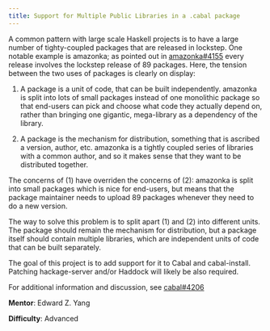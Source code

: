 ```yaml
---
title: Support for Multiple Public Libraries in a .cabal package
---
```


A common pattern with large scale Haskell projects is to have a large number of
tighty-coupled packages that are released in lockstep.
One notable example is amazonka; as pointed out in
[amazonka#4155](https://github.com/haskell/cabal/issues/4155#issuecomment-270126748)
every release involves the lockstep release of 89 packages. Here, the tension
between the two uses of packages is clearly on display:

1. A package is a unit of code, that can be built independently. amazonka is
split into lots of small packages instead of one monolithic package so that
end-users can pick and choose what code they actually depend on, rather than
bringing one gigantic, mega-library as a dependency of the library.

2. A package is the mechanism for distribution, something that is ascribed a
version, author, etc. amazonka is a tightly coupled series of libraries with a
common author, and so it makes sense that they want to be distributed together.

The concerns of (1) have overriden the concerns of (2): amazonka is split into
small packages which is nice for end-users, but means that the package
maintainer needs to upload 89 packages whenever they need to do a new version.

The way to solve this problem is to split apart (1) and (2) into different units.
The package should remain the mechanism for distribution, but a package itself
should contain multiple libraries, which are independent units of code that can
be built separately.

The goal of this project is to add support for it to Cabal and cabal-install.
Patching hackage-server and/or Haddock will likely be also required.

For additional information and discussion, see
[cabal#4206](https://github.com/haskell/cabal/issues/4206)

**Mentor**: Edward Z. Yang

**Difficulty**: Advanced
